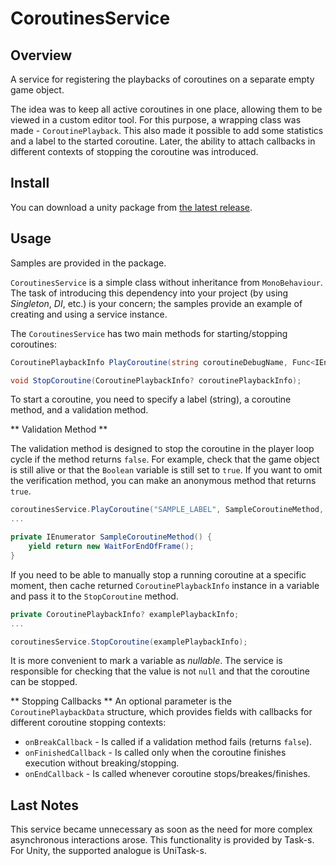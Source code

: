 # CoroutinesService

## Overview
A service for registering the playbacks of coroutines on a separate empty game object. 

The idea was to keep all active coroutines in one place, allowing them to be viewed in a custom editor tool. For this purpose, a wrapping class was made - `CoroutinePlayback`. This also made it possible to add some statistics and a label to the started coroutine. Later, the ability to attach callbacks in different contexts of stopping the coroutine was introduced.

## Install
You can download a unity package from [the latest release](../../releases).

## Usage
Samples are provided in the package. 

`CoroutinesService` is a simple class without inheritance from `MonoBehaviour`. The task of introducing this dependency into your project (by using *Singleton*, *DI*, etc.) is your concern; the samples provide an example of creating and using a service instance.

The `CoroutinesService` has two main methods for starting/stopping coroutines:
```cs
CoroutinePlaybackInfo PlayCoroutine(string coroutineDebugName, Func<IEnumerator> coroutineCallback, Func<bool> checkCallback, CoroutinePlaybackData data = default);

void StopCoroutine(CoroutinePlaybackInfo? coroutinePlaybackInfo);
```

To start a coroutine, you need to specify a label (string), a coroutine method, and a validation method.

** Validation Method **

The validation method is designed to stop the coroutine in the player loop cycle if the method returns `false`. For example, check that the game object is still alive or that the `Boolean` variable is still set to `true`. If you want to omit the verification method, you can make an anonymous method that returns `true`.

```cs
coroutinesService.PlayCoroutine("SAMPLE_LABEL", SampleCoroutineMethod, () => true);
...

private IEnumerator SampleCoroutineMethod() {
    yield return new WaitForEndOfFrame();
}
```

If you need to be able to manually stop a running coroutine at a specific moment, then cache returned `CoroutinePlaybackInfo` instance in a variable and pass it to the `StopCoroutine` method.

```cs
private CoroutinePlaybackInfo? examplePlaybackInfo;
...

coroutinesService.StopCoroutine(examplePlaybackInfo);
```

It is more convenient to mark a variable as *nullable*. The service is responsible for checking that the value is not `null` and that the coroutine can be stopped.

** Stopping Callbacks **
An optional parameter is the `CoroutinePlaybackData` structure, which provides fields with callbacks for different coroutine stopping contexts:
* `onBreakCallback` - Is called if a validation method fails (returns `false`).
* `onFinishedCallback` - Is called only when the coroutine finishes execution without breaking/stopping.
* `onEndCallback` - Is called whenever coroutine stops/breakes/finishes.

## Last Notes
This service became unnecessary as soon as the need for more complex asynchronous interactions arose. This functionality is provided by Task-s. For Unity, the supported analogue is UniTask-s.
